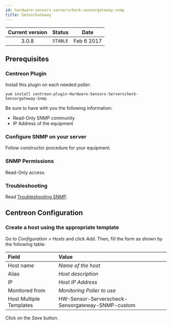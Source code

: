 ```yaml
---
id: hardware-sensors-serverscheck-sensorgateway-snmp
title: SensorGateway
---
```


| Current version | Status | Date |
| :-: | :-: | :-: |
| 3.0.8 | `STABLE` | Feb  6 2017 |

## Prerequisites

### Centreon Plugin

Install this plugin on each needed poller:

``` shell
yum install centreon-plugin-Hardware-Sensors-Serverscheck-Sensorgateway-Snmp
```

Be sure to have with you the following information:

  - Read-Only SNMP community
  - IP Address of the equipment

### Configure SNMP on your server

Follow constructor procedure for your equipment.

### SNMP Permissions

Read-Only access.

### Troubleshooting

Read [Troubleshooting SNMP](http://documentation.centreon.com/docs/centreon-plugins/en/latest/user/guide.html#snmp).

## Centreon Configuration

### Create a host using the appropriate template

Go to *Configuration \> Hosts* and click *Add*. Then, fill the form as shown by the following table:

| Field                                | Value                                            |
| :----------------------------------- | :----------------------------------------------- |
| Host name                            | *Name of the host*                               |
| Alias                                | *Host description*                               |
| IP                                   | *Host IP Address*                                |
| Monitored from                       | *Monitoring Poller to use*                       |
| Host Multiple Templates              | HW-Sensor-Serverscheck-Sensorgateway-SNMP-custom |

Click on the *Save* button.

